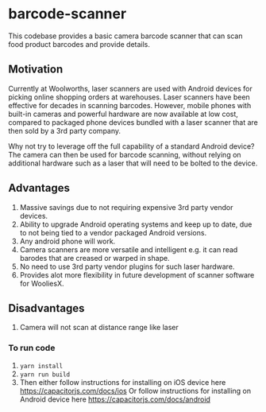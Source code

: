 # barcode-scanner

This codebase provides a basic camera barcode scanner that can scan food product barcodes and provide details.

## Motivation

Currently at Woolworths, laser scanners are used with Android devices for picking online shopping orders at warehouses. Laser scanners have been effective for decades in scanning barcodes. However, mobile phones with built-in cameras and powerful hardware are now available at low cost, compared to packaged phone devices bundled with a laser scanner that are then sold by a 3rd party company. 

Why not try to leverage off the full capability of a standard Android device? The camera can then be used for barcode scanning, without relying on additional hardware such as a laser that will need to be bolted to the device.

## Advantages

1. Massive savings due to not requiring expensive 3rd party vendor devices.
2. Ability to upgrade Android operating systems and keep up to date, due to not being tied to a vendor packaged Android versions.
3. Any android phone will work.
4. Camera scanners are more versatile and intelligent e.g. it can read barodes that are creased or warped in shape.
5. No need to use 3rd party vendor plugins for such laser hardware.
6. Provides alot more flexibility in future development of scanner software for WooliesX.

## Disadvantages

1. Camera will not scan at distance range like laser


### To run code

1. `yarn install`
2. `yarn run build`
3. Then either follow instructions for installing on iOS device here
https://capacitorjs.com/docs/ios
Or follow instructions for installing on Android device here
https://capacitorjs.com/docs/android




